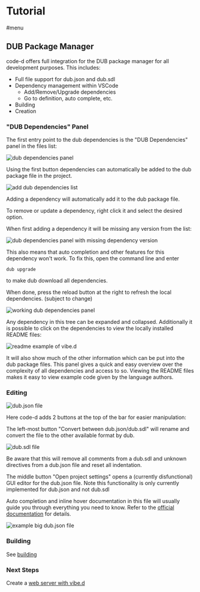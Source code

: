 # Tutorial

#menu

## DUB Package Manager

code-d offers full integration for the DUB package manager for all development purposes. This includes:

- Full file support for dub.json and dub.sdl
- Dependency management within VSCode
	- Add/Remove/Upgrade dependencies
	- Go to definition, auto complete, etc.
- Building
- Creation

### "DUB Dependencies" Panel

The first entry point to the dub dependencies is the "DUB Dependencies" panel in the files list:

![dub dependencies panel](images/dub_panel.png)

Using the first button dependencies can automatically be added to the dub package file in the project.

![add dub dependencies list](images/dub_dependency_list.png)

Adding a dependency will automatically add it to the dub package file.

To remove or update a dependency, right click it and select the desired option.

When first adding a dependency it will be missing any version from the list:

![dub dependencies panel with missing dependency version](images/missing_dependency_version.png)

This also means that auto completion and other features for this dependency won't work. To fix this, open the command line and enter

```
dub upgrade
```

to make dub download all dependencies.

When done, press the reload button at the right to refresh the local dependencies. (subject to change)

![working dub dependencies panel](images/fixed_dependency_version.png)

Any dependency in this tree can be expanded and collapsed. Additionally it is possible to click on the dependencies to view the locally installed README files:

![readme example of vibe.d](images/dub_panel_full.png)

It will also show much of the other information which can be put into the dub package files. This panel gives a quick and easy overview over the complexity of all dependencies and access to so. Viewing the README files makes it easy to view example code given by the language authors.

### Editing

![dub.json file](images/dub_json_file.png)

Here code-d adds 2 buttons at the top of the bar for easier manipulation:

The left-most button "Convert between dub.json/dub.sdl" will rename and convert the file to the other available format by dub.

![dub.sdl file](images/dub_sdl_file.png)

Be aware that this will remove all comments from a dub.sdl and unknown directives from a dub.json file and reset all indentation.

The middle button "Open project settings" opens a (currently disfunctional) GUI editor for the dub.json file. Note this functionality is only currently implemented for dub.json and not dub.sdl

Auto completion and inline hover documentation in this file will usually guide you through everything you need to know. Refer to the [official documentation](https://dub.pm/package-format-json) for details.

![example big dub.json file](images/dub_json_file_big.png)

### Building

See [building](building.md)

### Next Steps

Create a [web server with vibe.d](vibe-d.md)
